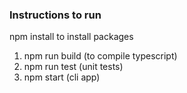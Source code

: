 ### Instructions to run

npm install to install packages

1. npm run build (to compile typescript)
2. npm run test (unit tests)
3. npm start (cli app)
